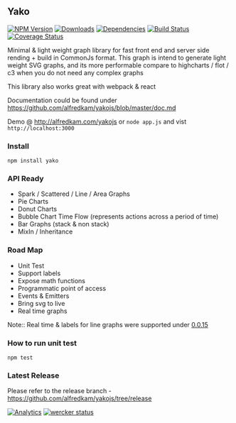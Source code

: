 ## Yako
[![NPM Version](https://img.shields.io/npm/v/yako.svg)](https://npmjs.org/package/yako)
[![Downloads](https://img.shields.io/npm/dm/yako.svg)](https://npmjs.org/package/yako)
[![Dependencies](https://david-dm.org/alfredkam/yakojs.svg)](https://david-dm.org/alfredkam/yakojs)
[![Build Status](https://img.shields.io/travis/alfredkam/yakojs.svg)](https://travis-ci.org/alfredkam/yakojs)
[![Coverage Status](https://coveralls.io/repos/alfredkam/yakojs/badge.svg?branch=master)](https://coveralls.io/r/alfredkam/yakojs?branch=master)


Minimal & light weight graph library for fast front end and server side rending + build in CommonJs format.  This graph is intend to generate light weight SVG graphs, and its more performable compare to highcharts / flot / c3 when you do not need any complex graphs

This library also works great with webpack & react

Documentation could be found under https://github.com/alfredkam/yakojs/blob/master/doc.md

Demo @ http://alfredkam.com/yakojs or ```node app.js``` and vist ```http://localhost:3000```

### Install
```npm install yako```

### API Ready
 - Spark / Scattered / Line / Area Graphs
 - Pie Charts
 - Donut Charts
 - Bubble Chart Time Flow (represents actions across a period of time)
 - Bar Graphs (stack & non stack)
 - MixIn / Inheritance

### Road Map
 - Unit Test
 - Support labels
 - Expose math functions
 - Programmatic point of access
 - Events & Emitters
 - Bring svg to live
 - Real time graphs

Note:: Real time & labels for line graphs were supported under <a href='https://github.com/alfredkam/yakojs/tree/v0.0.16-re20140902'>0.0.15</a>


### How to run unit test
```npm test```
 
### Latest Release
Please refer to the release branch - https://github.com/alfredkam/yakojs/tree/release

[![Analytics](https://ga-beacon.appspot.com/UA-25416273-3/yakojs/readme)](https://github.com/igrigorik/ga-beacon)
[![wercker status](https://app.wercker.com/status/a74eda189271b3b148197e07ad6fa9f1/s "wercker status")](https://app.wercker.com/project/bykey/a74eda189271b3b148197e07ad6fa9f1)
